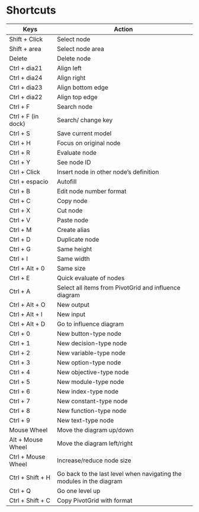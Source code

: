 # Shortcuts

|Keys|Action|
|--|--|
|Shift + Click	|Select node|
|Shift + area	|Select node area|
|Delete	|Delete node|
|Ctrl + dia21	|Align left|
|Ctrl + dia24	|Align right|
|Ctrl + dia23	|Align bottom edge|
|Ctrl + dia22	|Align top edge|
|Ctrl + F	|Search node|
|Ctrl + F (in dock)	|Search/ change key|
|Ctrl + S	|Save current model|
|Ctrl + H	|Focus on original node|
|Ctrl + R	|Evaluate node|
|Ctrl + Y	|See node ID|
|Ctrl + Click	|Insert node in other node’s definition|
|Ctrl + espacio	|Autofill|
|Ctrl + B	|Edit node number format|
|Ctrl + C	|Copy node|
|Ctrl + X	|Cut node|
|Ctrl + V	|Paste node|
|Ctrl + M	|Create alias|
|Ctrl + D	|Duplicate node|
|Ctrl + G	|Same height|
|Ctrl + I	|Same width|
|Ctrl + Alt + 0	|Same size|
|Ctrl + E	|Quick evaluate of nodes|
|Ctrl + A	|Select all items from PivotGrid and influence diagram|
|Ctrl + Alt + O	|New output|
|Ctrl + Alt + I	|New input|
|Ctrl + Alt + D	|Go to influence diagram|
|Ctrl + 0	|New button-type node|
|Ctrl + 1	|New decision-type node|
|Ctrl + 2	|New variable-type node|
|Ctrl + 3	|New option-type node|
|Ctrl + 4	|New objective-type node|
|Ctrl + 5	|New module-type node|
|Ctrl + 6	|New index-type node|
|Ctrl + 7	|New constant-type node|
|Ctrl + 8	|New function-type node|
|Ctrl + 9	|New text-type node|
|Mouse Wheel	|Move the diagram up/down|
|Alt + Mouse Wheel	|Move the diagram left/right|
|Ctrl + Mouse Wheel	|Increase/reduce node size|
|Ctrl + Shift + H	|Go back to the last level when navigating the modules in the diagram|
|Ctrl + Q	| Go one level up|
|Ctrl + Shift + C	|Copy PivotGrid with format|
<!--stackedit_data:
eyJoaXN0b3J5IjpbMTA1NjQ4Njc3OSw3MzA5OTgxMTZdfQ==
-->